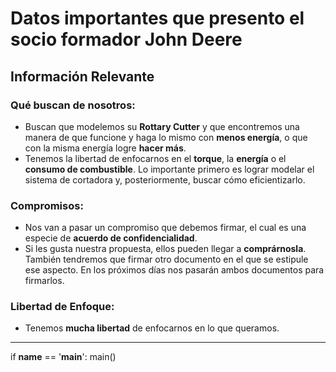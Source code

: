 # Datos importantes que presento el socio formador John Deere

## Información Relevante

### Qué buscan de nosotros:
- Buscan que modelemos su **Rottary Cutter** y que encontremos una manera de que funcione y haga lo mismo con **menos energía**, o que con la misma energía logre **hacer más**.
- Tenemos la libertad de enfocarnos en el **torque**, la **energía** o el **consumo de combustible**. Lo importante primero es lograr modelar el sistema de cortadora y, posteriormente, buscar cómo eficientizarlo.

### Compromisos:
- Nos van a pasar un compromiso que debemos firmar, el cual es una especie de **acuerdo de confidencialidad**.
- Si les gusta nuestra propuesta, ellos pueden llegar a **comprárnosla**. También tendremos que firmar otro documento en el que se estipule ese aspecto. En los próximos días nos pasarán ambos documentos para firmarlos.

### Libertad de Enfoque:
- Tenemos **mucha libertad** de enfocarnos en lo que queramos.

---


if __name__ == '__main__':
    main()


